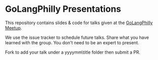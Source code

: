 # GoLangPhilly Presentations
This repository contains slides & code for talks given at the [GoLangPhilly Meetup](https://www.meetup.com/GoLangPhilly/).

We use the issue tracker to schedule future talks. Share what you have learned with the group. You don't need to be an expert to present.

Fork to add your talk under a yyyymm\title folder then submit a PR.
